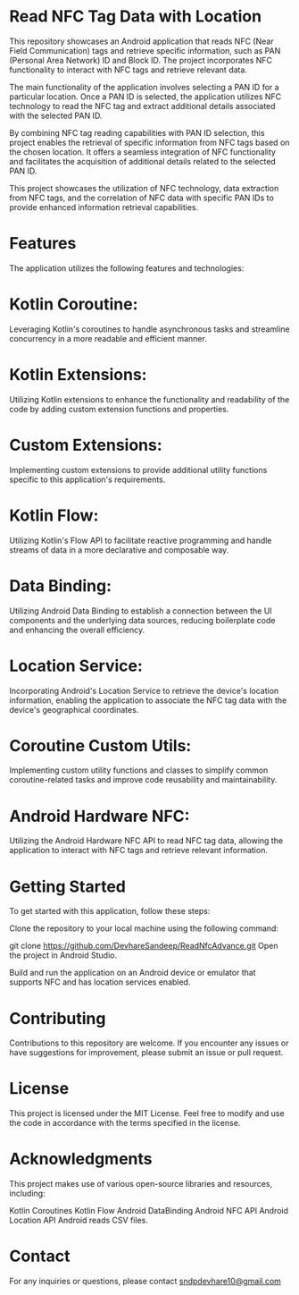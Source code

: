 # Read NFC Tag Data with Location

This repository showcases an Android application that reads NFC (Near Field Communication) tags and retrieve specific information, such as PAN (Personal Area Network) ID and Block ID. The project incorporates NFC functionality to interact with NFC tags and retrieve relevant data.

The main functionality of the application involves selecting a PAN ID for a particular location. Once a PAN ID is selected, the application utilizes NFC technology to read the NFC tag and extract additional details associated with the selected PAN ID.

By combining NFC tag reading capabilities with PAN ID selection, this project enables the retrieval of specific information from NFC tags based on the chosen location. It offers a seamless integration of NFC functionality and facilitates the acquisition of additional details related to the selected PAN ID.

This project showcases the utilization of NFC technology, data extraction from NFC tags, and the correlation of NFC data with specific PAN IDs to provide enhanced information retrieval capabilities.

# Features
The application utilizes the following features and technologies:

# Kotlin Coroutine: 
Leveraging Kotlin's coroutines to handle asynchronous tasks and streamline concurrency in a more readable and efficient manner.

# Kotlin Extensions: 
Utilizing Kotlin extensions to enhance the functionality and readability of the code by adding custom extension functions and properties.

# Custom Extensions: 
Implementing custom extensions to provide additional utility functions specific to this application's requirements.

# Kotlin Flow: 
Utilizing Kotlin's Flow API to facilitate reactive programming and handle streams of data in a more declarative and composable way.

# Data Binding: 
Utilizing Android Data Binding to establish a connection between the UI components and the underlying data sources, reducing boilerplate code and enhancing the overall efficiency.

# Location Service: 
Incorporating Android's Location Service to retrieve the device's location information, enabling the application to associate the NFC tag data with the device's geographical coordinates.

# Coroutine Custom Utils: 
Implementing custom utility functions and classes to simplify common coroutine-related tasks and improve code reusability and maintainability.

# Android Hardware NFC: 
Utilizing the Android Hardware NFC API to read NFC tag data, allowing the application to interact with NFC tags and retrieve relevant information.

# Getting Started
To get started with this application, follow these steps:

Clone the repository to your local machine using the following command:

git clone https://github.com/DevhareSandeep/ReadNfcAdvance.git
Open the project in Android Studio.

Build and run the application on an Android device or emulator that supports NFC and has location services enabled.

# Contributing
Contributions to this repository are welcome. If you encounter any issues or have suggestions for improvement, please submit an issue or pull request.

# License
This project is licensed under the MIT License. Feel free to modify and use the code in accordance with the terms specified in the license.

# Acknowledgments
This project makes use of various open-source libraries and resources, including:

Kotlin Coroutines
Kotlin Flow
Android DataBinding
Android NFC API
Android Location API
Android reads CSV files.


# Contact
For any inquiries or questions, please contact sndpdevhare10@gmail.com

